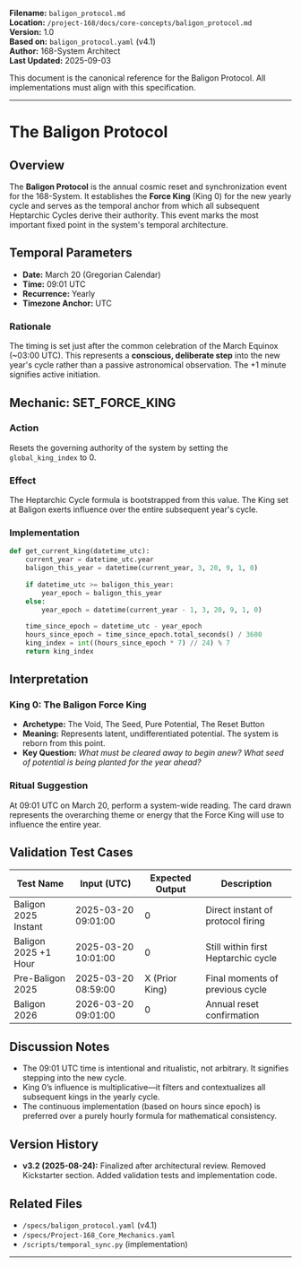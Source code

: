 **Filename:** `baligon_protocol.md`  
**Location:** `/project-168/docs/core-concepts/baligon_protocol.md`  
**Version:** 1.0  
**Based on:** `baligon_protocol.yaml` (v4.1)  
**Author:** 168-System Architect  
**Last Updated:** 2025-09-03  

This document is the canonical reference for the Baligon Protocol. All implementations must align with this specification.

---

# The Baligon Protocol

## Overview
The **Baligon Protocol** is the annual cosmic reset and synchronization event for the 168-System. It establishes the **Force King** (King 0) for the new yearly cycle and serves as the temporal anchor from which all subsequent Heptarchic Cycles derive their authority. This event marks the most important fixed point in the system's temporal architecture.

## Temporal Parameters
- **Date:** March 20 (Gregorian Calendar)  
- **Time:** 09:01 UTC  
- **Recurrence:** Yearly  
- **Timezone Anchor:** UTC  

### Rationale
The timing is set just after the common celebration of the March Equinox (~03:00 UTC). This represents a **conscious, deliberate step** into the new year's cycle rather than a passive astronomical observation. The +1 minute signifies active initiation.

## Mechanic: SET_FORCE_KING
### Action
Resets the governing authority of the system by setting the `global_king_index` to 0.

### Effect
The Heptarchic Cycle formula is bootstrapped from this value. The King set at Baligon exerts influence over the entire subsequent year's cycle.

### Implementation
```python
def get_current_king(datetime_utc):
    current_year = datetime_utc.year
    baligon_this_year = datetime(current_year, 3, 20, 9, 1, 0)
    
    if datetime_utc >= baligon_this_year:
        year_epoch = baligon_this_year
    else:
        year_epoch = datetime(current_year - 1, 3, 20, 9, 1, 0)
    
    time_since_epoch = datetime_utc - year_epoch
    hours_since_epoch = time_since_epoch.total_seconds() / 3600
    king_index = int((hours_since_epoch * 7) // 24) % 7
    return king_index
```

## Interpretation
### King 0: The Baligon Force King
- **Archetype:** The Void, The Seed, Pure Potential, The Reset Button  
- **Meaning:** Represents latent, undifferentiated potential. The system is reborn from this point.  
- **Key Question:** *What must be cleared away to begin anew? What seed of potential is being planted for the year ahead?*

### Ritual Suggestion
At 09:01 UTC on March 20, perform a system-wide reading. The card drawn represents the overarching theme or energy that the Force King will use to influence the entire year.

## Validation Test Cases
| Test Name                  | Input (UTC)           | Expected Output | Description |
|----------------------------|-----------------------|-----------------|-------------|
| Baligon 2025 Instant       | 2025-03-20 09:01:00   | 0               | Direct instant of protocol firing |
| Baligon 2025 +1 Hour       | 2025-03-20 10:01:00   | 0               | Still within first Heptarchic cycle |
| Pre-Baligon 2025           | 2025-03-20 08:59:00   | X (Prior King)  | Final moments of previous cycle |
| Baligon 2026               | 2026-03-20 09:01:00   | 0               | Annual reset confirmation |

## Discussion Notes
- The 09:01 UTC time is intentional and ritualistic, not arbitrary. It signifies stepping into the new cycle.
- King 0’s influence is multiplicative—it filters and contextualizes all subsequent kings in the yearly cycle.
- The continuous implementation (based on hours since epoch) is preferred over a purely hourly formula for mathematical consistency.

## Version History
- **v3.2 (2025-08-24):** Finalized after architectural review. Removed Kickstarter section. Added validation tests and implementation code.

## Related Files
- `/specs/baligon_protocol.yaml` (v4.1)  
- `/specs/Project-168_Core_Mechanics.yaml`  
- `/scripts/temporal_sync.py` (implementation)

---
